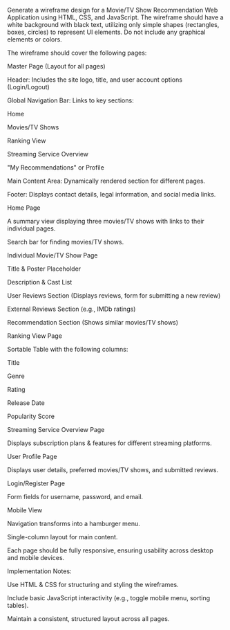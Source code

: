 Generate a wireframe design for a Movie/TV Show Recommendation Web Application using HTML, CSS, and JavaScript. The wireframe should have a white background with black text, utilizing only simple shapes (rectangles, boxes, circles) to represent UI elements. Do not include any graphical elements or colors.

The wireframe should cover the following pages:

Master Page (Layout for all pages)

Header: Includes the site logo, title, and user account options (Login/Logout)

Global Navigation Bar: Links to key sections:

Home

Movies/TV Shows

Ranking View

Streaming Service Overview

"My Recommendations" or Profile

Main Content Area: Dynamically rendered section for different pages.

Footer: Displays contact details, legal information, and social media links.

Home Page

A summary view displaying three movies/TV shows with links to their individual pages.

Search bar for finding movies/TV shows.

Individual Movie/TV Show Page

Title & Poster Placeholder

Description & Cast List

User Reviews Section (Displays reviews, form for submitting a new review)

External Reviews Section (e.g., IMDb ratings)

Recommendation Section (Shows similar movies/TV shows)

Ranking View Page

Sortable Table with the following columns:

Title

Genre

Rating

Release Date

Popularity Score

Streaming Service Overview Page

Displays subscription plans & features for different streaming platforms.

User Profile Page

Displays user details, preferred movies/TV shows, and submitted reviews.

Login/Register Page

Form fields for username, password, and email.

Mobile View

Navigation transforms into a hamburger menu.

Single-column layout for main content.

Each page should be fully responsive, ensuring usability across desktop and mobile devices.

Implementation Notes:

Use HTML & CSS for structuring and styling the wireframes.

Include basic JavaScript interactivity (e.g., toggle mobile menu, sorting tables).

Maintain a consistent, structured layout across all pages.